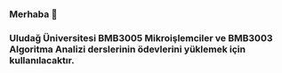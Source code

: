 ### Merhaba 👋

### Uludağ Üniversitesi BMB3005 Mikroişlemciler ve BMB3003 Algoritma Analizi derslerinin ödevlerini yüklemek için kullanılacaktır.

